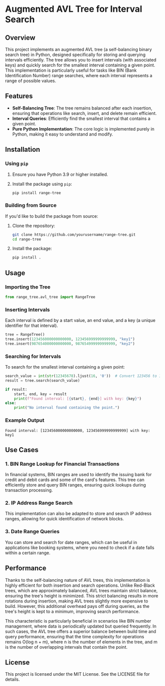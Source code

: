 # Augmented AVL Tree for Interval Search

## Overview

This project implements an augmented AVL tree (a self-balancing binary search tree) in Python, designed specifically for storing and querying intervals efficiently. The tree allows you to insert intervals (with associated keys) and quickly search for the smallest interval containing a given point. This implementation is particularly useful for tasks like BIN (Bank Identification Number) range searches, where each interval represents a range of possible values.

## Features

- **Self-Balancing Tree**: The tree remains balanced after each insertion, ensuring that operations like search, insert, and delete remain efficient.
- **Interval Queries**: Efficiently find the smallest interval that contains a given point.
- **Pure Python Implementation**: The core logic is implemented purely in Python, making it easy to understand and modify.

## Installation

### Using `pip`

1. Ensure you have Python 3.9 or higher installed.
2. Install the package using `pip`:

   ```sh
   pip install range-tree
   ```

### Building from Source

If you'd like to build the package from source:

1. Clone the repository:

    ```sh
    git clone https://github.com/yourusername/range-tree.git
    cd range-tree
    ```
   
2. Install the package:

    ```sh
    pip install .
    ```

## Usage

### Importing the Tree

```python
from range_tree.avl_tree import RangeTree
```

### Inserting Intervals

Each interval is defined by a start value, an end value, and a key (a unique identifier for that interval).

```python
tree = RangeTree()
tree.insert(123456000000000000, 123456999999999999, "key1")
tree.insert(987654000000000000, 987654999999999999, "key2")
```

### Searching for Intervals

To search for the smallest interval containing a given point:

```python
search_value = int(str(12345678).ljust(16, '0'))  # Convert 123456 to 1234567800000000
result = tree.search(search_value)

if result:
    start, end, key = result
    print(f"Found interval: [{start}, {end}] with key: {key}")
else:
    print("No interval found containing the point.")
```

### Example Output

```shell
Found interval: [123456000000000000, 123456999999999999] with key: key1
```

## Use Cases

### 1. BIN Range Lookup for Financial Transactions

In financial systems, BIN ranges are used to identify the issuing bank for credit and debit cards and some of the card's features. This tree can efficiently store and query BIN ranges, ensuring quick lookups during transaction processing.

### 2. IP Address Range Search

This implementation can also be adapted to store and search IP address ranges, allowing for quick identification of network blocks.

### 3. Date Range Queries

You can store and search for date ranges, which can be useful in applications like booking systems, where you need to check if a date falls within a certain range.

## Performance

Thanks to the self-balancing nature of AVL trees, this implementation is highly efficient for both insertion and search operations. Unlike Red-Black trees, which are approximately balanced, AVL trees maintain strict balance, ensuring the tree's height is minimized. This strict balancing results in more rotations during insertion, making AVL trees slightly more expensive to build. However, this additional overhead pays off during queries, as the tree's height is kept to a minimum, improving search performance.

This characteristic is particularly beneficial in scenarios like BIN number management, where data is periodically updated but queried frequently. In such cases, the AVL tree offers a superior balance between build time and query performance, ensuring that the time complexity for operations remains O(log n + m), where n is the number of elements in the tree, and m is the number of overlapping intervals that contain the point.

## License

This project is licensed under the MIT License. See the LICENSE file for details.

